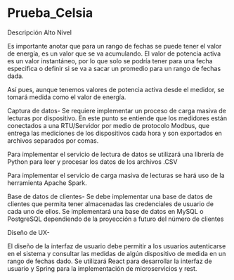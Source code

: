 # Prueba_Celsia
Descripción Alto Nivel

Es importante anotar que para un rango de fechas se puede tener el valor de energía, es un valor que se va acumulando.
El valor de potencia activa es un valor instantáneo, por lo que solo se podría tener para una fecha especifica o definir si se va a sacar un promedio para un rango de fechas dada.

Así pues, aunque tenemos valores de potencia activa desde el medidor, se tomará medida como el valor de energía. 

Captura de datos-
Se requiere implementar un proceso de carga masiva de lecturas por dispositivo.
En este punto se entiende que los medidores están conectados a una RTU/Servidor por medio de protocolo Modbus, que entrega las mediciones de los dispositivos cada hora y son exportados en archivos separados por comas.

Para implementar el servicio de lectura de datos se utilizará una librería de Python para leer y procesar los datos de los archivos .CSV

Para implementar el servicio de carga masiva de lecturas se hará uso de la herramienta Apache Spark.


Base de datos de clientes-
Se debe implementar una base de datos de clientes que permita tener almacenadas las credenciales de usuario de cada uno de ellos.
Se implementará una base de datos en MySQL o PostgreSQL dependiendo de la proyección a futuro del número de clientes


Diseño de UX-

El diseño de la interfaz de usuario debe permitir a los usuarios autenticarse en el sistema y consultar las medidas de algún dispositivo de medida en un rango de fechas dado.
Se utilizará React  para desarrollar la interfaz de usuario y Spring para la implementación de microservicios y rest.

